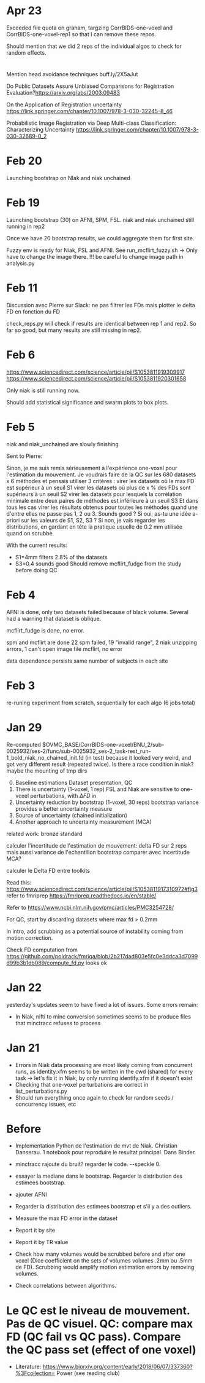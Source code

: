 # Apr 23

Exceeded file quota on graham, targzing CorrBIDS-one-voxel and CorrBIDS-one-voxel-rep1
so that I can remove these repos.

Should mention that we did 2 reps of the individual algos to check for
random effects.

# 
Mention head avoidance techniques
buff.ly/2X5aJut

Do Public Datasets Assure Unbiased Comparisons for Registration Evaluation?https://arxiv.org/abs/2003.09483

On the Application of Registration uncertainty
https://link.springer.com/chapter/10.1007/978-3-030-32245-8_46

Probabilistic Image Registration via Deep Multi-class Classification: Characterizing Uncertainty
https://link.springer.com/chapter/10.1007/978-3-030-32689-0_2

# Feb 20

Launching bootstrap on NIak and niak unchained

# Feb 19

Launching bootstrap (30) on AFNI, SPM, FSL.
niak and niak unchained still running in rep2

Once we have 20 bootstrap results, we could aggregate them for first site.

Fuzzy env is ready for Niak, FSL and AFNI.
See run_mcflirt_fuzzy.sh
-> Only have to change the image there. !!! be careful to change image path in analysis.py  

# Feb 11

Discussion avec Pierre sur Slack: ne pas filtrer les FDs mais plotter 
le delta FD en fonction du FD

check_reps.py will check if results are identical between rep 1 and rep2. 
So far so good, but many results are still missing in rep2.

# Feb 6

https://www.sciencedirect.com/science/article/pii/S1053811919309917
https://www.sciencedirect.com/science/article/pii/S1053811920301658


Only niak is still running now.

Should add statistical significance and swarm plots to box plots.

# Feb 5

niak and niak_unchained are slowly finishing

Sent to Pierre:

Sinon, je me suis remis sérieusement à l'expérience one-voxel pour l'estimation du mouvement. Je voudrais faire de la QC sur les 680 datasets x 6 méthodes et pensais utiliser 3 critères :
virer les datasets où le max FD est supérieur à un seuil S1
virer les datasets où plus de x % des FDs sont supérieurs à un seuil S2
virer les datasets pour lesquels la corrélation minimale entre deux paires de méthodes est inférieure à un seuil S3
Et dans tous les cas virer les résultats obtenus pour toutes les méthodes quand une d'entre elles ne passe pas 1, 2 ou 3. Sounds good ? Si oui, as-tu une idée a-priori sur les valeurs de S1, S2, S3 ? Si non, je vais regarder les distributions, en gardant en tête la pratique usuelle de 0.2 mm utilisée quand on scrubbe.

With the current results:
* S1=4mm filters 2.8% of the datasets
* S3=0.4 sounds good
Should remove mcflirt_fudge from the study before doing QC

# Feb 4

AFNI is done, only two datasets failed because of black volume.
Several had a warning that dataset is oblique. 

mcflirt_fudge is done, no error.

spm and mcflirt are done
22 spm failed, 19 "invalid range", 2 niak unzipping errors, 1 can't open image file
mcflirt, no error

data dependence persists
same number of subjects in each site


# Feb 3

re-runing experiment from scratch, sequentially for each algo (6 jobs total)

# Jan 29

Re-computed $OVMC_BASE/CorrBIDS-one-voxel/BNU_2/sub-0025932/ses-2/func/sub-0025932_ses-2_task-rest_run-1_bold_niak_no_chained_init.fd
(in test) because it looked very weird, and got very different result (repeated twice).
Is there a race condition in niak? maybe the mounting of tmp dirs

0. Baseline estimations
    Dataset presentation, QC
1. There is uncertainty (1-voxel, 1 rep)
FSL and Niak are sensitive to one-voxel perturbations, with $\Delta FD$ in 
2. Uncertainty reduction by bootstrap (1-voxel, 30 reps)
   bootstrap variance provides a better uncertainty measure
3. Source of uncertainty (chained initialization)
4. Another approach to uncertainty measurement (MCA)

related work: bronze standard

calculer l'incertitude de l'estimation de mouvement: delta FD sur 2 reps mais aussi variance de l'echantillon bootstrap
comparer avec incertitude MCA?

calculer le Delta FD entre toolkits

Read this: https://www.sciencedirect.com/science/article/pii/S1053811917310972#fig3
refer to fmriprep https://fmriprep.readthedocs.io/en/stable/

Refer to https://www.ncbi.nlm.nih.gov/pmc/articles/PMC3254728/

For QC, start by discarding datasets where max fd > 0.2mm

In intro, add scrubbing as a potential source of instability coming from motion correction.

Check FD computation from https://github.com/poldrack/fmriqa/blob/2b217dad803e5fc0e3ddca3d7099d99b3b1db089/compute_fd.py
looks ok

# Jan 22

yesterday's updates seem to have fixed a lot of issues. Some errors remain:
* In Niak, nifti to minc conversion sometimes seems to be produce files that minctracc refuses to process

# Jan 21

* Errors in Niak data processing are most likely coming from concurrent 
  runs, as identity.xfm seems to be written in the cwd (shared) for every task
  -> let's fix it in Niak, by only running identify.xfm if it doesn't exist 
* Checking that one-voxel perturbations are correct in list_perturbations.py
* Should run everything once again to check for random seeds / concurrency issues, etc

# Before 
* Implementation Python de l'estimation de mvt de Niak. Christian Danserau. 1 notebook pour reproduire le resultat principal. Dans Binder.
* minctracc rajoute du bruit? regarder le code. --speckle 0.
* essayer la mediane dans le bootstrap. Regarder la distribution des estimees bootstrap. 
* ajouter AFNI

* Regarder la distribution des estimees bootstrap et s'il y a des outliers.
* Measure the max FD error in the dataset
* Report it by site
* Report it by TR value
* Check how many volumes would be scrubbed before and after one voxel (Dice coefficient on the sets of volumes volumes .2mm ou .5mm de FD). Scrubbing would amplify motion estimation
errors by removing volumes.
* Check correlations between algorithms.
# Le QC est le niveau de mouvement. Pas de QC visuel. QC: compare max FD (QC fail vs QC pass). Compare the QC pass set (effect of one voxel)

* Literature:
https://www.biorxiv.org/content/early/2018/06/07/337360?%3Fcollection=
Power (see reading club)
